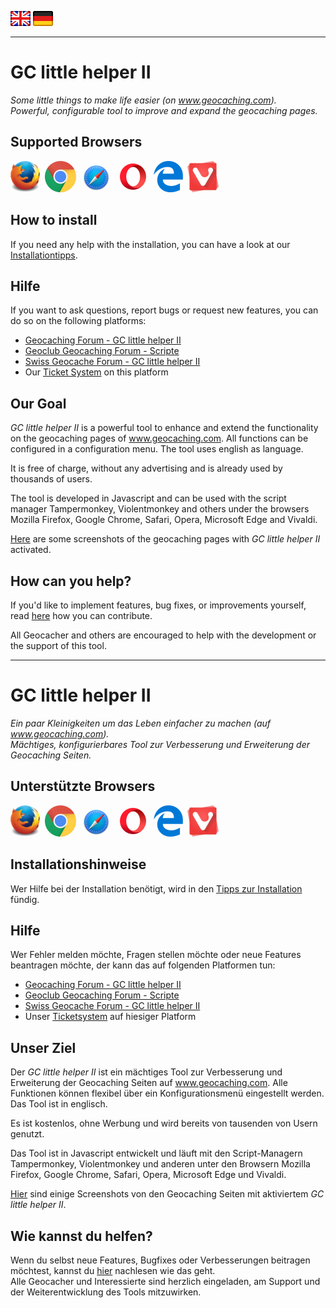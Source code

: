 <a href="#user-content-en" title=""><img src="/images/flag_en.png"></a>
<a href="#user-content-de" title=""><img src="/images/flag_de.png"></a>

---
# GC little helper II <a id="user-content-en"></a>
*Some little things to make life easier (on www.geocaching.com).*<br>
*Powerful, configurable tool to improve and expand the geocaching pages.*

## Supported Browsers
<img src="/images/mozilla_firefox_logo_small.png" title="Mozilla Firefox" alt="Mozilla Firefox">&nbsp;
<img src="/images/google_chrome_logo_small.png" title="Google Chrom" alt="Google Chrom">&nbsp;
<img src="/images/safari_logo_small.png" title="Safari" alt="Safari">&nbsp;
<img src="/images/opera_logo_small.png" title="Opera" alt="Opera">&nbsp;
<img src="/images/microsoft_edge_logo_small.png" title="Microsoft Edge" alt="Microsoft Edge">&nbsp;
<img src="/images/vivaldi_logo_small.png" title="Vivaldi" alt="Vivaldi">

## How to install
If you need any help with the installation, you can have a look at our [Installationtipps](https://github.com/2Abendsegler/GClh/blob/master/docu/tips_installation.md#en).

## Hilfe
If you want to ask questions, report bugs or request new features, you can do so on the following platforms: 
- [Geocaching Forum - GC little helper II](https://forums.geocaching.com/GC/index.php?/topic/343005-gc-little-helper-ii/)
- [Geoclub Geocaching Forum - Scripte](https://geoclub.de/forum/viewforum.php?f=117)
- [Swiss Geocache Forum - GC little helper II](https://www.swissgeocacheforum.ch/forum/topic/12872-gc-little-helper-ii/)
- Our [Ticket System](https://github.com/2Abendsegler/GClh/issues) on this platform

## Our Goal
*GC little helper II* is a powerful tool to enhance and extend the functionality on the geocaching pages of www.geocaching.com. All functions can be configured in a configuration menu. The tool uses english as language.

It is free of charge, without any advertising and is already used by thousands of users.

The tool is developed in Javascript and can be used with the script manager Tampermonkey, Violentmonkey and others under the browsers Mozilla Firefox, Google Chrome, Safari, Opera, Microsoft Edge and Vivaldi.

[Here](https://github.com/2Abendsegler/GClh/blob/master/docu/overview_screenshots.md#readme) are some screenshots of the geocaching pages with *GC little helper II* activated.

## How can you help?
If you'd like to implement features, bug fixes, or improvements yourself, read [here](https://github.com/2Abendsegler/GClh/blob/master/docu/how_to_contribute.md#en) how you can contribute. 

All Geocacher and others are encouraged to help with the development or the support of this tool.

---
# GC little helper II <a id="user-content-de"></a>
*Ein paar Kleinigkeiten um das Leben einfacher zu machen (auf www.geocaching.com).*<br>
*Mächtiges, konfigurierbares Tool zur Verbesserung und Erweiterung der Geocaching Seiten.*

## Unterstützte Browsers
<img src="/images/mozilla_firefox_logo_small.png" title="Mozilla Firefox" alt="Mozilla Firefox">&nbsp;
<img src="/images/google_chrome_logo_small.png" title="Google Chrom" alt="Google Chrom">&nbsp;
<img src="/images/safari_logo_small.png" title="Safari" alt="Safari">&nbsp;
<img src="/images/opera_logo_small.png" title="Opera" alt="Opera">&nbsp;
<img src="/images/microsoft_edge_logo_small.png" title="Microsoft Edge" alt="Microsoft Edge">&nbsp;
<img src="/images/vivaldi_logo_small.png" title="Vivaldi" alt="Vivaldi">

## Installationshinweise
Wer Hilfe bei der Installation benötigt, wird in den [Tipps zur Installation](https://github.com/2Abendsegler/GClh/blob/master/docu/tips_installation.md#de) fündig.

## Hilfe
Wer Fehler melden möchte, Fragen stellen möchte oder neue Features beantragen möchte, der kann das auf folgenden Platformen tun: 
- [Geocaching Forum - GC little helper II](https://forums.geocaching.com/GC/index.php?/topic/343005-gc-little-helper-ii/)
- [Geoclub Geocaching Forum - Scripte](https://geoclub.de/forum/viewforum.php?f=117)
- [Swiss Geocache Forum - GC little helper II](https://www.swissgeocacheforum.ch/forum/topic/12872-gc-little-helper-ii/)
- Unser [Ticketsystem](https://github.com/2Abendsegler/GClh/issues) auf hiesiger Platform

## Unser Ziel
Der *GC little helper II* ist ein mächtiges Tool zur Verbesserung und Erweiterung der Geocaching Seiten auf www.geocaching.com. Alle Funktionen können flexibel über ein Konfigurationsmenü eingestellt werden. Das Tool ist in englisch. 

Es ist kostenlos, ohne Werbung und wird bereits von tausenden von Usern genutzt.

Das Tool ist in Javascript entwickelt und läuft mit den Script-Managern Tampermonkey, Violentmonkey und anderen unter den Browsern Mozilla Firefox, Google Chrome, Safari, Opera, Microsoft Edge und Vivaldi.

[Hier](https://github.com/2Abendsegler/GClh/blob/master/docu/overview_screenshots.md#readme) sind einige Screenshots von den Geocaching Seiten mit aktiviertem *GC little helper II*. 

## Wie kannst du helfen?
Wenn du selbst neue Features, Bugfixes oder Verbesserungen beitragen möchtest, kannst du [hier](https://github.com/2Abendsegler/GClh/blob/master/docu/how_to_contribute.md#de) nachlesen wie das geht.<br>
Alle Geocacher und Interessierte sind herzlich eingeladen, am Support und der Weiterentwicklung des Tools mitzuwirken.  

